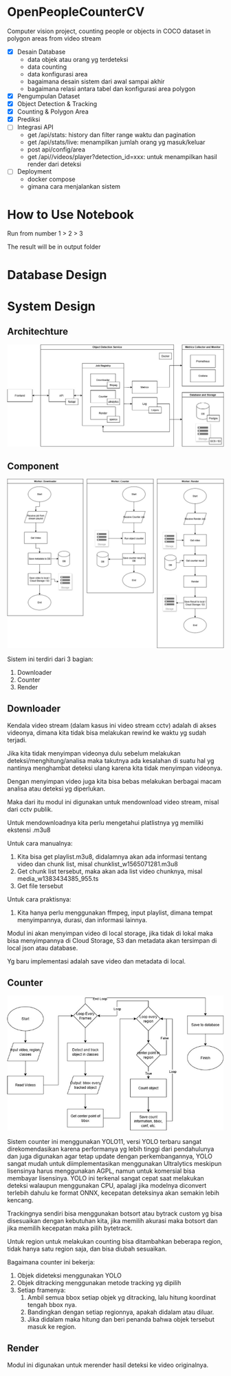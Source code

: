 # OpenPeopleCounterCV
Computer vision project, counting people or objects in COCO dataset in polygon areas from video stream

- [x] Desain Database
    - data objek atau orang yg terdeteksi
    - data counting
    - data konfigurasi area
    - bagaimana desain sistem dari awal sampai akhir
    - bagaimana relasi antara tabel dan konfigurasi area polygon
- [x] Pengumpulan Dataset
- [x] Object Detection & Tracking
- [x] Counting & Polygon Area
- [x] Prediksi
- [ ] Integrasi API
    - get /api/stats: history dan filter range waktu dan pagination
    - get /api/stats/live: menampilkan jumlah orang yg masuk/keluar
    - post api/config/area
    - get /api//videos/player?detection_id=xxx: untuk menampilkan hasil render dari deteksi
- [ ] Deployment
    - docker compose
    - gimana cara menjalankan sistem

# How to Use Notebook
Run from number 1 > 2 > 3

The result will be in output folder

# Database Design

# System Design
## Architechture
![System Design](img/arsitektur.jpg)

## Component
![System Design](img/1.jpg)

Sistem ini terdiri dari 3 bagian:
1. Downloader
2. Counter
3. Render

## Downloader
Kendala video stream (dalam kasus ini video stream cctv) adalah di akses videonya, dimana kita tidak bisa melakukan rewind ke waktu yg sudah terjadi.

Jika kita tidak menyimpan videonya dulu sebelum melakukan deteksi/menghitung/analisa maka takutnya ada kesalahan di suatu hal yg nantinya menghambat deteksi ulang karena kita tidak menyimpan videonya. 

Dengan menyimpan video juga kita bisa bebas melakukan berbagai macam analisa atau deteksi yg diperlukan.

Maka dari itu modul ini digunakan untuk mendownload video stream, misal dari cctv publik.

Untuk mendownloadnya kita perlu mengetahui platlistnya yg memiliki ekstensi .m3u8

Untuk cara manualnya:
1. Kita bisa get playlist.m3u8, didalamnya akan ada informasi tentang video dan chunk list, misal chunklist_w1565071281.m3u8
2. Get chunk list tersebut, maka akan ada list video chunknya, misal media_w1383434385_955.ts
3. Get file tersebut

Untuk cara praktisnya:
1. Kita hanya perlu menggunakan ffmpeg, input playlist, dimana tempat menyimpannya, durasi, dan informasi lainnya.

Modul ini akan menyimpan video di local storage, jika tidak di lokal maka bisa menyimpannya di Cloud Storage, S3 dan metadata akan tersimpan di local json atau database.

Yg baru implementasi adalah save video dan metadata di local.

## Counter
![Counter](img/2.jpg)

Sistem counter ini menggunakan YOLO11, versi YOLO terbaru sangat direkomendasikan karena performanya yg lebih tinggi dari pendahulunya dan juga digunakan agar tetap update dengan perkembangannya, YOLO sangat mudah untuk diimplementasikan menggunakan Ultralytics meskipun lisensinya harus menggunakan AGPL, namun untuk komersial bisa membayar lisensinya. YOLO ini terkenal sangat cepat saat melakukan deteksi walaupun menggunakan CPU, apalagi jika modelnya diconvert terlebih dahulu ke format ONNX, kecepatan deteksinya akan semakin lebih kencang.

Trackingnya sendiri bisa menggunakan botsort atau bytrack custom yg bisa disesuaikan dengan kebutuhan kita, jika memilih akurasi maka botsort dan jika memilih kecepatan maka pilih bytetrack.

Untuk region untuk melakukan counting bisa ditambahkan beberapa region, tidak hanya satu region saja, dan bisa diubah sesuaikan.

Bagaimana counter ini bekerja:
1. Objek dideteksi menggunakan YOLO
2. Objek ditracking menggunakan metode tracking yg dipilih
3. Setiap framenya:
    1. Ambil semua bbox setiap objek yg ditracking, lalu hitung koordinat tengah bbox nya.
    2. Bandingkan dengan setiap regionnya, apakah didalam atau diluar.
    3. Jika didalam maka hitung dan beri penanda bahwa objek tersebut masuk ke region.

## Render
Modul ini digunakan untuk merender hasil deteksi ke video originalnya.
